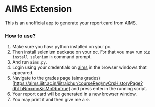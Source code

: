 # AIMS Extension

This is an unofficial app to generate your report card from AIMS.

### How to use?

1. Make sure you have python installed on your pc.
2. Then install selenium package on your pc. For that you may run ```pip install selenium``` in command prompt.
3. And run ```aims.py```.
4. Login using your credentials on [aims](https://www.aims.iiitr.ac.in) in the browser windows that appeared.
5. Navigate to the grades page (aims grades)[https://aims.iiitr.ac.in/iiitraichur/courseReg/myCrsHistoryPage?dbTbNm=mn&isMnDb=true] and press enter in the running script.
6. Your report card will be generated in a new browser window.
7. You may print it and then give me a ⭐.
